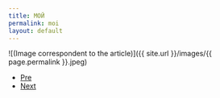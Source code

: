 ```yaml
---
title: МОЙ
permalink: moi
layout: default
---
```



![(Image correspondent to the article)]({{ site.url }}/images/{{ page.permalink }}.jpeg)


+ [Pre](xxxx)
+ [Next](xxxx)
